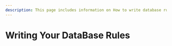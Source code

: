 ```yaml
---
description: This page includes information on How to write database rule for your app
---
```


# Writing Your DataBase Rules

